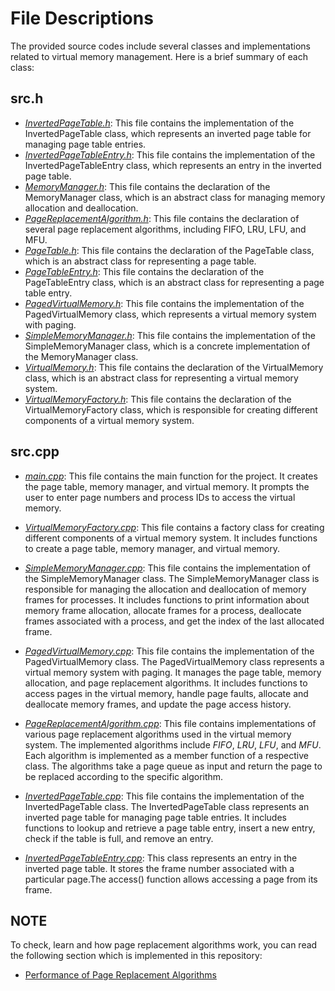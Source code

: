 # File Descriptions

   The provided source codes include several classes and implementations related to virtual memory management.
   Here is a brief summary of each class:

## src.h

   * [*InvertedPageTable.h*](InvertedPageTable.h): This file contains the implementation of the InvertedPageTable class, which represents 
   an inverted page table for managing page table entries.
   * [*InvertedPageTableEntry.h*](InvertedPageTableEntry.h): This file contains the implementation of the InvertedPageTableEntry class, 
   which represents an entry in the inverted page table.
   * [*MemoryManager.h*](MemoryManager.h): This file contains the declaration of the MemoryManager class, which is an abstract class for 
   managing memory allocation and deallocation.
   * [*PageReplacementAlgorithm.h*](PageReplacementAlgorithm.h): This file contains the declaration of several page replacement algorithms, including FIFO, LRU, LFU, and MFU.
   * [*PageTable.h*](PageTable.h): This file contains the declaration of the PageTable class, which is an abstract class for representing 
   a page table.
   * [*PageTableEntry.h*](PageTableEntry.h): This file contains the declaration of the PageTableEntry class, which is an abstract class for representing a page table entry.
   * [*PagedVirtualMemory.h*](PagedVirtualMemory.h): This file contains the implementation of the PagedVirtualMemory class, which represents 
   a virtual memory system with paging.
   * [*SimpleMemoryManager.h*](SimpleMemoryManager.h): This file contains the implementation of the SimpleMemoryManager class, which is a concrete implementation of the MemoryManager class.
   * [*VirtualMemory.h*](VirtualMemory.h): This file contains the declaration of the VirtualMemory class, which is an abstract class for representing a virtual memory system.
   * [*VirtualMemoryFactory.h*](VirtualMemoryFactory.h): This file contains the declaration of the VirtualMemoryFactory class, which is responsible for creating different components of a virtual memory system.

## src.cpp
   * [*main.cpp*](main.cpp): This file contains the main function for the project. It creates the page table, memory manager, and
   virtual memory. It prompts the user to enter page numbers and process IDs to access the virtual memory.

   * [*VirtualMemoryFactory.cpp*](VirtualMemoryFactory.cpp): This file contains a factory class for creating different components 
   of a virtual memory system. It includes functions to create a page table, memory manager, and virtual memory.

   * [*SimpleMemoryManager.cpp*](SimpleMemoryManager.cpp): This file contains the implementation of the SimpleMemoryManager class. 
   The SimpleMemoryManager class is responsible for managing the allocation and deallocation of memory frames for processes.
   It includes functions to print information about memory frame allocation, allocate frames for a process, deallocate frames 
   associated with a process, and get the index of the last allocated frame.

   * [*PagedVirtualMemory.cpp*](PagedVirtualMemory.cpp): This file contains the implementation of the PagedVirtualMemory class. The PagedVirtualMemory class represents a virtual memory system with paging. It manages the page table, memory allocation, and page 
   replacement algorithms. It includes functions to access pages in the virtual memory, handle page faults, allocate and deallocate 
   memory frames, and update the page access history.

   * [*PageReplacementAlgorithm.cpp*](PageReplacementAlgorithm.cpp): This file contains implementations of various page replacement 
   algorithms used in the virtual memory system. The implemented algorithms include *FIFO*, *LRU*, *LFU*, and *MFU*. Each algorithm 
   is implemented as a member function of a respective class. The algorithms take a page queue as input and return the page to be 
   replaced according to the specific algorithm.

   * [*InvertedPageTable.cpp*](InvertedPageTable.cpp): This file contains the implementation of the InvertedPageTable class. The InvertedPageTable class represents an inverted page table for managing page table entries. It includes functions to lookup and 
   retrieve a page table entry, insert a new entry, check if the table is full, and remove an entry.

   * [*InvertedPageTableEntry.cpp*](InvertedPageTable.cpp): This class represents an entry in the inverted page table. It stores 
   the frame number associated with a particular page.The access() function allows accessing a page from its frame.

## NOTE

   To check, learn and how page replacement algorithms work, 
   you can read the following section which is implemented in this repository:

   * [Performance of Page Replacement Algorithms](Performance%20of%20Page%20Replacement%20Algorithms)